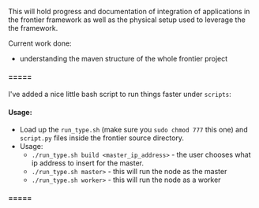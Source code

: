 This will hold progress and documentation of integration of applications in the frontier framework as well as the physical setup used to leverage the the framework.



Current work done:
- understanding the maven structure of the whole frontier project


#### =====

I've added a nice little bash script to run things faster under `scripts`:

#### Usage:

- Load up the `run_type.sh` (make sure you `sudo chmod 777` this one) and `script.py` files inside the frontier source directory.
- Usage:
  - `./run_type.sh build <master_ip_address>` - the user chooses what ip address to insert for the master.
  - `./run_type.sh master>` - this will run the node as the master
  - `./run_type.sh worker>` - this will run the node as a worker

#### =====
